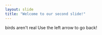 ```yaml
---
layout: slide
title: "Welcome to our second slide!"
---
```

birds aren't real
Use the left arrow to go back!
